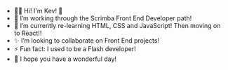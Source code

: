 - 👋🏻 Hi! I'm Kev! 🤸
- 🚀 I’m working through the Scrimba Front End Developer path!
- 🌱 I’m currently re-learning HTML, CSS and JavaScript! Then moving on to React!!
- ✨ I’m looking to collaborate on Front End projects!
- ⚡ Fun fact: I used to be a Flash developer!
- 💞 I hope you have a wonderful day!

<!--
**vigordesign/vigordesign** is a ✨ _special_ ✨ repository because its `README.md` (this file) appears on your GitHub profile.

Here are some ideas to get you started:

- 🔭 I’m currently working on ...
- 🌱 I’m currently learning ...
- 👯 I’m looking to collaborate on ...
- 🤔 I’m looking for help with ...
- 💬 Ask me about ...
- 📫 How to reach me: ...
- 😄 Pronouns: ...
- ⚡ Fun fact: ...
-->
